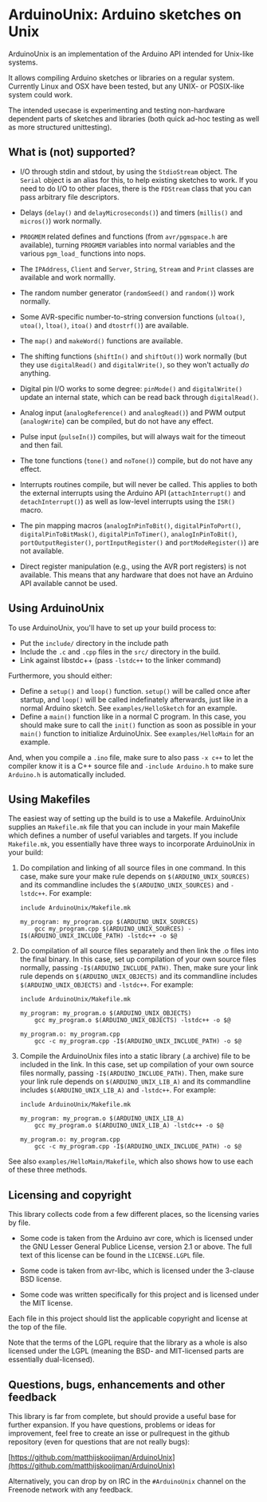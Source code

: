 ArduinoUnix: Arduino sketches on Unix
=====================================
ArduinoUnix is an implementation of the Arduino API intended for
Unix-like systems.

It allows compiling Arduino sketches or libraries on a regular system.
Currently Linux and OSX have been tested, but any UNIX- or POSIX-like
system could work.

The intended usecase is experimenting and testing non-hardware dependent
parts of sketches and libraries (both quick ad-hoc testing as well as
more structured unittesting).

What is (not) supported?
------------------------
 - I/O through stdin and stdout, by using the `StdioStream` object. The
   `Serial` object is an alias for this, to help existing sketches to
   work. If you need to do I/O to other places, there is the `FDStream`
   class that you can pass arbitrary file descriptors.

 - Delays (`delay()` and `delayMicroseconds()`) and timers (`millis()`
   and `micros()`) work normally.

 - `PROGMEM` related defines and functions (from `avr/pgmspace.h` are
   available), turning `PROGMEM` variables into normal variables and the
   various `pgm_load_` functions into nops.

 - The `IPAddress`, `Client` and `Server`, `String`, `Stream` and
   `Print` classes are available and work
   normallly.

 - The random number generator (`randomSeed()` and `random()`) work
   normally.

 - Some AVR-specific number-to-string conversion functions (`ultoa()`,
   `utoa()`, `ltoa()`, `itoa()` and `dtostrf()`) are available.

 - The `map()` and `makeWord()` functions are available.

 - The shifting functions (`shiftIn()` and `shiftOut()`) work normally
   (but they use `digitalRead()` and `digitalWrite()`, so they won't
   actually _do_ anything.

 - Digital pin I/O works to some degree: `pinMode()` and
   `digitalWrite()` update an internal state, which can be read back
   through `digitalRead()`.

 - Analog input (`analogReference()` and `analogRead()`) and PWM output (`analogWrite`) can be
   compiled, but do not have any effect.

 - Pulse input (`pulseIn()`) compiles, but will always wait for the
   timeout and then fail.

 - The tone functions (`tone()` and `noTone()`) compile, but do not have any
   effect.

 - Interrupts routines compile, but will never be called. This applies to both
   the external interrupts using the Arduino API (`attachInterrupt()`
   and `detachInterrupt()`) as well as low-level interrupts using the
   `ISR()` macro.

 - The pin mapping macros (`analogInPinToBit()`, `digitalPinToPort()`,
   `digitalPinToBitMask()`, `digitalPinToTimer()`, `analogInPinToBit()`,
   `portOutputRegister()`, `portInputRegister()` and `portModeRegister()`) are
   not available.

 - Direct register manipulation (e.g., using the AVR port registers) is
   not available. This means that any hardware that does not have an
   Arduino API available cannot be used.

Using ArduinoUnix
-----------------
To use ArduinoUnix, you'll have to set up your build process to:

 - Put the `include/` directory in the include path
 - Include the `.c` and `.cpp` files in the `src/` directory in the
   build.
 - Link against libstdc++ (pass `-lstdc++` to the linker command)

Furthermore, you should either:

 - Define a `setup()` and `loop()` function. `setup()` will be called
   once after startup, and `loop()` will be called indefinately
   afterwards, just like in a normal Arduino sketch.
   See `examples/HelloSketch` for an example.
 - Define a `main()` function like in a normal C program. In this case,
   you should make sure to call the `init()` function as soon as
   possible in your `main()` function to initialize ArduinoUnix.
   See `examples/HelloMain` for an example.

And, when you compile a `.ino` file, make sure to also pass `-x c++` to
let the compiler know it is a C++ source file and `-include Arduino.h`
to make sure `Arduino.h` is automatically included.

Using Makefiles
---------------
The easiest way of setting up the build is to use a Makefile.
ArduinoUnix supplies an `Makefile.mk` file that you can include in your
main Makefile which defines a number of useful variables and targets. If
you include `Makefile.mk`, you essentially have three ways to
incorporate ArduinoUnix in your build:

 1. Do compilation and linking of all source files in one command. In
    this case, make sure your make rule depends on
    `$(ARDUINO_UNIX_SOURCES)` and its commandline includes the
    `$(ARDUINO_UNIX_SOURCES)` and `-lstdc++`. For example:

		include ArduinoUnix/Makefile.mk

		my_program: my_program.cpp $(ARDUINO_UNIX_SOURCES)
			gcc my_program.cpp $(ARDUINO_UNIX_SOURCES) -I$(ARDUINO_UNIX_INCLUDE_PATH) -lstdc++ -o $@

 2. Do compilation of all source files separately and then link the .o
    files into the final binary. In this case, set up compilation of
    your own source files normally, passing `-I$(ARDUINO_INCLUDE_PATH)`.
    Then, make sure your link rule depends on `$(ARDUINO_UNIX_OBJECTS)`
    and its commandline includes `$(ARDUINO_UNIX_OBJECTS)` and
    `-lstdc++`. For example:

		include ArduinoUnix/Makefile.mk

		my_program: my_program.o $(ARDUINO_UNIX_OBJECTS)
			gcc my_program.o $(ARDUINO_UNIX_OBJECTS) -lstdc++ -o $@

		my_program.o: my_program.cpp
			gcc -c my_program.cpp -I$(ARDUINO_UNIX_INCLUDE_PATH) -o $@

 3. Compile the ArduinoUnix files into a static library (.a archive)
    file to be included in the link. In this case, set up compilation of
    your own source files normally, passing `-I$(ARDUINO_INCLUDE_PATH)`.
    Then, make sure your link rule depends on `$(ARDUINO_UNIX_LIB_A)`
    and its commandline includes `$(ARDUINO_UNIX_LIB_A)` and `-lstdc++`.
    For example:

		include ArduinoUnix/Makefile.mk

		my_program: my_program.o $(ARDUINO_UNIX_LIB_A)
			gcc my_program.o $(ARDUINO_UNIX_LIB_A) -lstdc++ -o $@

		my_program.o: my_program.cpp
			gcc -c my_program.cpp -I$(ARDUINO_UNIX_INCLUDE_PATH) -o $@

See also `examples/HelloMain/Makefile`, which also shows how to use each
of these three methods.

Licensing and copyright
-----------------------
This library collects code from a few different places, so the licensing
varies by file.

 - Some code is taken from the Arduino avr core, which is licensed under
   the GNU Lesser General Publice License, version 2.1 or above. The
   full text of this license can be found in the `LICENSE.LGPL` file.

 - Some code is taken from avr-libc, which is licensed under the
   3-clause BSD license.

 - Some code was written specifically for this project and is licensed
   under the MIT license.

Each file in this project should list the applicable copyright and
license at the top of the file.

Note that the terms of the LGPL require that the library as a whole is
also licensed under the LGPL (meaning the BSD- and MIT-licensed parts
are essentially dual-licensed).

Questions, bugs, enhancements and other feedback
------------------------------------------------
This library is far from complete, but should provide a useful base for
further expansion. If you have questions, problems or ideas for
improvement, feel free to create an isse or pullrequest in the github
repository (even for questions that are not really bugs):

[https://github.com/matthijskooijman/ArduinoUnix](https://github.com/matthijskooijman/ArduinoUnix)

Alternatively, you can drop by on IRC in the `#ArduinoUnix` channel on
the Freenode network with any feedback.

